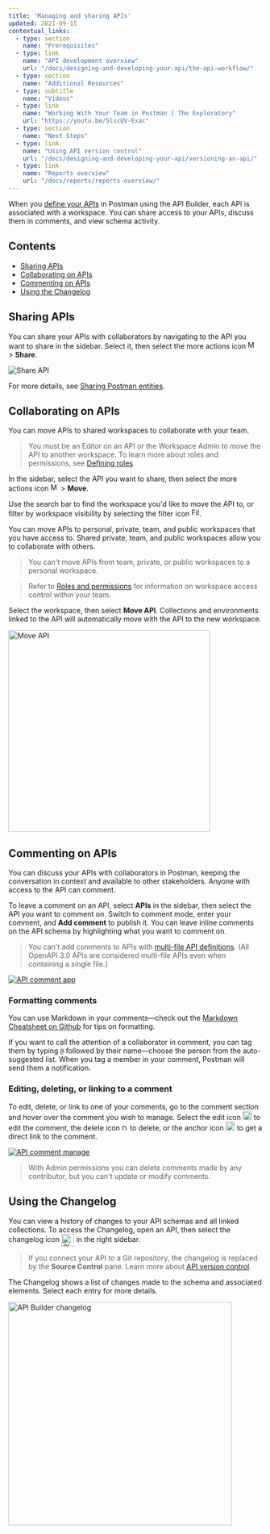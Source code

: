 ```yaml
---
title: 'Managing and sharing APIs'
updated: 2021-09-15
contextual_links:
  - type: section
    name: "Prerequisites"
  - type: link
    name: "API development overview"
    url: "/docs/designing-and-developing-your-api/the-api-workflow/"
  - type: section
    name: "Additional Resources"
  - type: subtitle
    name: "Videos"
  - type: link
    name: "Working With Your Team in Postman | The Exploratory"
    url: "https://youtu.be/5lscUV-Exac"
  - type: section
    name: "Next Steps"
  - type: link
    name: "Using API version control"
    url: "/docs/designing-and-developing-your-api/versioning-an-api/"
  - type: link
    name: "Reports overview"
    url: "/docs/reports/reports-overview/"
---
```


When you [define your APIs](/docs/designing-and-developing-your-api/the-api-workflow/) in Postman using the API Builder, each API is associated with a workspace. You can share access to your APIs, discuss them in comments, and view schema activity.

## Contents

- [Sharing APIs](#sharing-apis)
- [Collaborating on APIs](#collaborating-on-apis)
- [Commenting on APIs](#commenting-on-apis)
- [Using the Changelog](#using-the-changelog)

## Sharing APIs

You can share your APIs with collaborators by navigating to the API you want to share in the sidebar. Select it, then select the more actions icon <img alt="More actions icon" src="https://assets.postman.com/postman-docs/icon-more-actions-v9.jpg#icon" width="16px"> > **Share**.

<img alt="Share API" src="https://assets.postman.com/postman-docs/share-api-9.4.jpg"/>

For more details, see [Sharing Postman entities](/docs/collaborating-in-postman/sharing/#sharing-postman-entities).

## Collaborating on APIs

You can move APIs to shared workspaces to collaborate with your team.

> You must be an Editor on an API or the Workspace Admin to move the API to another workspace. To learn more about roles and permissions, see [Defining roles](/docs/collaborating-in-postman/roles-and-permissions/).

In the sidebar, select the API you want to share, then select the more actions icon <img alt="More actions icon" src="https://assets.postman.com/postman-docs/icon-more-actions-v9.jpg#icon" width="16px"> > **Move**.

Use the search bar to find the workspace you'd like to move the API to, or filter by workspace visibility by selecting the filter icon <img alt="Filter icon" src="https://assets.postman.com/postman-docs/icon-filter.jpg#icon" width="16px">.

You can move APIs to personal, private, team, and public workspaces that you have access to. Shared private, team, and public workspaces allow you to collaborate with others.

> You can't move APIs from team, private, or public workspaces to a personal workspace.

<!-- -->

> Refer to [Roles and permissions](/docs/collaborating-in-postman/roles-and-permissions/) for information on workspace access control within your team.

Select the workspace, then select **Move API**. Collections and environments linked to the API will automatically move with the API to the new workspace.

<img alt="Move API" src="https://assets.postman.com/postman-docs/move-api-v9.1.jpg" width="400px"/>

## Commenting on APIs

You can discuss your APIs with collaborators in Postman, keeping the conversation in context and available to other stakeholders. Anyone with access to the API can comment.

To leave a comment on an API, select __APIs__ in the sidebar, then select the API you want to comment on. Switch to comment mode, enter your comment, and **Add comment** to publish it.
You can leave inline comments on the API schema by highlighting what you want to comment on.

> You can't add comments to APIs with [multi-file API definitions](/docs/designing-and-developing-your-api/developing-an-api/defining-an-api/#working-with-multi-file-api-definitions). (All OpenAPI 3.0 APIs are considered multi-file APIs even when containing a single file.)

[![API comment app](https://assets.postman.com/postman-docs/api-builder-add-comment-v9.jpg)](https://assets.postman.com/postman-docs/api-builder-add-comment-v9.jpg)

### Formatting comments

You can use Markdown in your comments—check out the [Markdown Cheatsheet on Github](https://github.com/adam-p/markdown-here/wiki/Markdown-Cheatsheet) for tips on formatting.

If you want to call the attention of a collaborator in comment, you can tag them by typing `@` followed by their name—choose the person from the auto-suggested list. When you tag a member in your comment, Postman will send them a notification.

### Editing, deleting, or linking to a comment

To edit, delete, or link to one of your comments, go to the comment section and hover over the comment you wish to manage. Select the edit icon <img alt="Edit icon" src="https://assets.postman.com/postman-docs/documentation-edit-icon-v8-10.jpg#icon" width="18px"> to edit the comment, the delete icon <img alt="Delete icon" src="https://assets.postman.com/postman-docs/icon-delete-v9.jpg#icon" width="12px"> to delete, or the anchor icon <img alt="Link icon" src="https://assets.postman.com/postman-docs/icon-workspace-link-v9.jpg#icon" width="18px"> to get a direct link to the comment.

[![API comment manage](https://assets.postman.com/postman-docs/v8-managing-comment-actions2.jpg)](https://assets.postman.com/postman-docs/v8-managing-comment-actions2.jpg)

> With Admin permissions you can delete comments made by any contributor, but you can't update or modify comments.

## Using the Changelog

You can view a history of changes to your API schemas and all linked collections. To access the Changelog, open an API, then select the changelog icon <img alt="Changelog icon" src="https://assets.postman.com/postman-docs/icon-changelog.jpg" width="25px" style="vertical-align:middle;margin-bottom:0px"> in the right sidebar.

> If you connect your API to a Git repository, the changelog is replaced by the **Source Control** pane. Learn more about [API version control](/docs/designing-and-developing-your-api/versioning-an-api/versioning-an-api-overview/).

The Changelog shows a list of changes made to the schema and associated elements. Select each entry for more details.

<img src="https://assets.postman.com/postman-docs/v10/api-builder-changelog-v10.jpg" alt="API Builder changelog" width="443px" />
